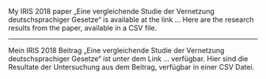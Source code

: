 ﻿My IRIS 2018 paper „Eine vergleichende Studie der Vernetzung deutschsprachiger Gesetze“ is available at the link … 
Here are the research results from the paper, available in a CSV file. 

---

Mein IRIS 2018 Beitrag „Eine vergleichende Studie der Vernetzung deutschsprachiger Gesetze“ ist unter dem Link … verfügbar.
Hier sind die Resultate der Untersuchung aus dem Beitrag, verfügbar in einer CSV Datei.